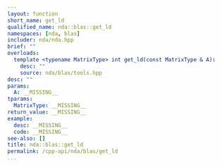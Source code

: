 ```yaml
---
layout: function
short_name: get_ld
qualified_name: nda::blas::get_ld
namespaces: [nda, blas]
includer: nda/nda.hpp
brief: ""
overloads:
  template <typename MatrixType> int get_ld(const MatrixType & A):
    desc: ""
    source: nda/blas/tools.hpp
desc: ""
params:
  A: __MISSING__
tparams:
  MatrixType: __MISSING__
return_value: __MISSING__
example:
  desc: __MISSING__
  code: __MISSING__
see-also: []
title: nda::blas::get_ld
permalink: /cpp-api/nda/blas/get_ld
...
```


